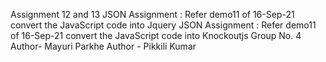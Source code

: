 Assignment 12 and 13
JSON Assignment : Refer demo11 of 16-Sep-21 convert the JavaScript code into Jquery
JSON Assignment : Refer demo11 of 16-Sep-21 convert the JavaScript code into Knockoutjs
Group No. 4
Author- Mayuri Parkhe
Author - Pikkili Kumar